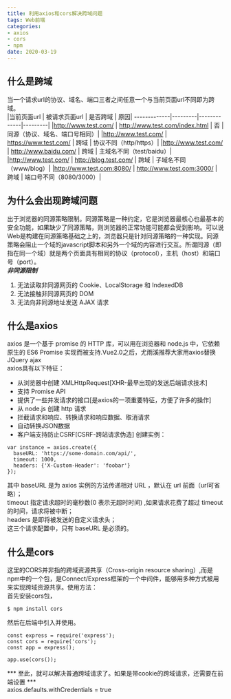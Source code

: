 ```yaml
---
title: 利用axios和cors解决跨域问题
tags: Web前端
categories: 
- axios
- cors
- npm
date: 2020-03-19
---
```


## 什么是跨域
当一个请求url的协议、域名、端口三者之间任意一个与当前页面url不同即为跨域。<br/>
|当前页面url |	被请求页面url |	是否跨域 |	原因| 
-------------|---------|-------------|---------|
|http://www.test.com/ | http://www.test.com/index.html | 否 | 同源（协议、域名、端口号相同）|
|http://www.test.com/ | https://www.test.com/ | 跨域 | 协议不同（http/https）|
|http://www.test.com/ | http://www.baidu.com/ | 跨域 | 主域名不同（test/baidu）|
|http://www.test.com/ | http://blog.test.com/ | 跨域 |	子域名不同（www/blog）|
|http://www.test.com:8080/ | http://www.test.com:3000/ | 跨域 | 端口号不同（8080/3000）|

## 为什么会出现跨域问题
出于浏览器的同源策略限制。同源策略是一种约定，它是浏览器最核心也最基本的安全功能，如果缺少了同源策略，则浏览器的正常功能可能都会受到影响。可以说Web是构建在同源策略基础之上的，浏览器只是针对同源策略的一种实现。同源策略会阻止一个域的javascript脚本和另外一个域的内容进行交互。所谓同源（即指在同一个域）就是两个页面具有相同的协议（protocol），主机（host）和端口号（port）。<br/>
***非同源限制***
1. 无法读取非同源网页的 Cookie、LocalStorage 和 IndexedDB
2. 无法接触非同源网页的 DOM
3. 无法向非同源地址发送 AJAX 请求

## 什么是axios
axios 是一个基于 promise 的 HTTP 库，可以用在浏览器和 node.js 中，它依赖原生的 ES6 Promise 实现而被支持.Vue2.0之后，尤雨溪推荐大家用axios替换JQuery ajax<br/>
axios具有以下特征：
* 从浏览器中创建 XMLHttpRequest[XHR-最早出现的发送后端请求技术]
* 支持 Promise API
* 提供了一些并发请求的接口[是axios的一项重要特征，方便了许多的操作]
* 从 node.js 创建 http 请求
* 拦截请求和响应、转换请求和响应数据、取消请求
* 自动转换JSON数据
* 客户端支持防止CSRF[CSRF-跨站请求伪造]
创建实例：
```
var instance = axios.create({
  baseURL: 'https://some-domain.com/api/',
  timeout: 1000,
  headers: {'X-Custom-Header': 'foobar'}
});
```
其中 baseURL 是为 axios 实例的方法传递相对 URL ，默认在 url 前面（url可省略）；<br/>
timeout 指定请求超时的毫秒数(0 表示无超时时间) ,如果请求花费了超过 timeout 的时间，请求将被中断；<br/>
headers 是即将被发送的自定义请求头；<br/>
这三个请求配置中，只有 baseURL 是必须的。

## 什么是cors
这里的CORS并非指的跨域资源共享（Cross-origin resource sharing）,而是npm中的一个包，是Connect/Express框架的一个中间件，能够用多种方式被用来实现跨域资源共享。使用方法：<br/>
首先安装cors包，
```
$ npm install cors
```
然后在后端中引入并使用。
```
const express = require('express');
const cors = require('cors');
const app = express();

app.use(cors());

```
*** 至此，就可以解决普通跨域请求了。如果是带cookie的跨域请求，还需要在前端设置 *** <br/> 
axios.defaults.withCredentials = true
